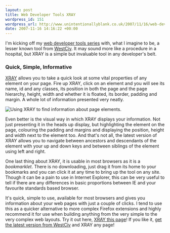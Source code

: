 ```yaml
---
layout: post
title: Web Developer Tools XRAY
wordpress_id: 151
wordpress_url: http://www.unintentionallyblank.co.uk/2007/11/16/web-developer-tools-xray/
date: 2007-11-16 14:16:22 +00:00
---
```

<p>I'm kicking off my <a href="http://www.unintentionallyblank.co.uk/2007/11/13/web-developer-tools-series/">web developer tools series</a> with, what I imagine to be, a lesser known tool from <a href="http://www.westciv.com/">WestCiv</a>. It may sound more like a procedure in a hospital, but XRAY is a simple but invaluable tool in any developer's belt.</p>

<h3>Quick, Simple, Informative</h3>

<p><a href="http://www.westciv.com/xray/">XRAY</a> allows you to take a quick look at some vital properties of any element on your page. Fire up XRAY, click on an element and you will see its name, id and any classes, its position in both the page and the page hierarchy, height, width and whether it is floated, its border, padding and margin. A whole lot of information presented very neatly.</p>

<img src='http://www.unintentionallyblank.co.uk/wp-content/uploads/2007/11/screenshot_4.png' alt='Using XRAY to find information about page elements.' />

<p>Even better is the visual way in which XRAY displays your information. Not just presenting it in the heads up display, but highlighting the element on the page, colouring the padding and margins and displaying the position, height and width next to the element too. And that's not all, the latest version of XRAY allows you to navigate between ancestors and descendants of the element with your up and down keys and between siblings of the element using left and right.</p>

<p>One last thing about XRAY, it is usable in most browsers as it is a <em>bookmarklet</em>. There is no downloading, just drag it from its home to your bookmarks and you can click it at any time to bring up the tool on any site. Though it can be a pain to use in Internet Explorer, this can be very useful to tell if there are any differences in basic proportions between IE and your favourite standards based browser.</p>

<p>It's quick, simple to use, available for most browsers and gives you information about your web pages with just a couple of clicks. I tend to use this as a quicker alternative to more complex Firefox extensions and highly recommend it for use when building anything from the very simple to the very complex web layouts. Try it out here, <a href="javascript:function%20loadScript(scriptURL)%20{{ site.lcb }}%20var%20scriptElem%20=%20document.createElement('SCRIPT');%20scriptElem.setAttribute('language',%20'JavaScript');%20scriptElem.setAttribute('src',%20scriptURL);%20document.body.appendChild(scriptElem);{{ site.rcb }}loadScript('http://westciv.com/xray/thexray.js');">XRAY this page</a>! If you like it, <a href="http://www.westciv.com/xray/">get the latest version from WestCiv</a> and XRAY any page!</p>
